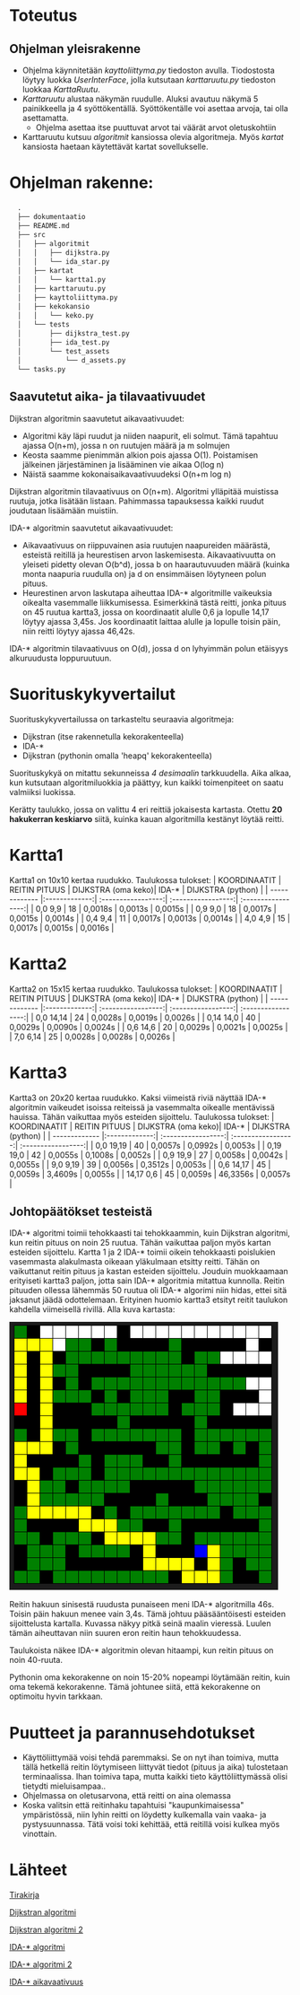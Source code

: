 # Toteutus

## Ohjelman yleisrakenne
- Ohjelma käynnitetään *kayttoliittyma.py* tiedoston avulla. Tiodostosta löytyy luokka *UserInterFace*, jolla kutsutaan *karttaruutu.py* tiedoston luokkaa *KarttaRuutu*.
- *Karttaruutu* alustaa näkymän ruudulle. Aluksi avautuu näkymä 5 painikkeella ja 4 syöttökentällä. Syöttökentälle voi asettaa arvoja, tai olla asettamatta.
   - Ohjelma asettaa itse puuttuvat arvot tai väärät arvot oletuskohtiin
- Karttaruutu kutsuu *algoritmit* kansiossa olevia algoritmeja. Myös *kartat* kansiosta haetaan käytettävät kartat sovellukselle.

# Ohjelman rakenne:

      .
      ├── dokumentaatio
      ├── README.md
      ├── src
      │   ├── algoritmit
      │   │   ├── dijkstra.py
      │   │   └── ida_star.py
      │   ├── kartat
      │   │   └── kartta1.py
      │   ├── karttaruutu.py
      │   ├── kayttoliittyma.py
      │   ├── kekokansio
      │   │   └── keko.py
      │   └── tests
      │       ├── dijkstra_test.py
      │       ├── ida_test.py
      │       └── test_assets
      │           └── d_assets.py
      └── tasks.py

## Saavutetut aika- ja tilavaativuudet
Dijkstran algoritmin saavutetut aikavaativuudet:
- Algoritmi käy läpi ruudut ja niiden naapurit, eli solmut. Tämä tapahtuu ajassa O(n+m), jossa n on ruutujen määrä ja m solmujen
- Keosta saamme pienimmän alkion pois ajassa O(1). Poistamisen jälkeinen järjestäminen ja lisääminen vie aikaa O(log n)
- Näistä saamme kokonaisaikavaativuudeksi O(n+m log n)

Dijkstran algoritmin tilavaativuus on O(n+m). Algoritmi ylläpitää muistissa ruutuja, jotka lisätään listaan. Pahimmassa tapauksessa kaikki ruudut joudutaan lisäämään muistiin.

IDA-* algoritmin saavutetut aikavaativuudet:
- Aikavaativuus on riippuvainen asia ruutujen naapureiden määrästä, esteistä reitillä ja heurestisen arvon laskemisesta. Aikavaativuutta on yleiseti pidetty olevan O(b^d), jossa b on haarautuvuuden määrä (kuinka monta naapuria ruudulla on) ja d on ensimmäisen löytyneen polun pituus.
- Heurestinen arvon laskutapa aiheuttaa IDA-* algoritmille vaikeuksia oikealta vasemmalle liikkumisessa. Esimerkkinä tästä reitti, jonka pituus on 45 ruutua kartta3, jossa on koordinaatit alulle 0,6 ja lopulle 14,17 löytyy ajassa 3,45s. Jos koordinaatit laittaa alulle ja lopulle toisin päin, niin reitti löytyy ajassa 46,42s.

IDA-* algoritmin tilavaativuus on O(d), jossa d on lyhyimmän polun etäisyys alkuruudusta loppuruutuun.

# Suorituskykyvertailut

Suorituskykyvertailussa on tarkasteltu seuraavia algoritmeja:
- Dijkstran (itse rakennetulla kekorakenteella)
- IDA-*
- Dijkstran (pythonin omalla 'heapq' kekorakenteella)

Suorituskykyä on mitattu sekunneissa *4 desimaalin* tarkkuudella. Aika alkaa, kun kutsutaan algoritmiluokkia ja päättyy, kun kaikki toimenpiteet on saatu valmiiksi luokissa.

Kerätty taulukko, jossa on valittu 4 eri reittiä jokaisesta kartasta. Otettu **20 hakukerran keskiarvo** siitä, kuinka kauan algoritmilla kestänyt löytää reitti.

# Kartta1
Kartta1 on 10x10 kertaa ruudukko. Taulukossa tulokset:
| KOORDINAATIT  | REITIN PITUUS | DIJKSTRA (oma keko)| IDA-*              | DIJKSTRA (python)  |
| ------------- |:-------------:| :-----------------:| :-----------------:| :-----------------:|
| 0,0    9,9    | 18            | 0,0018s            | 0,0013s            | 0,0015s            |
| 0,9    9,0    | 18            | 0,0017s            | 0,0015s            | 0,0014s            |
| 0,4    9,4    | 11            | 0,0017s            | 0,0013s            | 0,0014s            |
| 4,0    4,9    | 15            | 0,0017s            | 0,0015s            | 0,0016s            |

# Kartta2
Kartta2 on 15x15 kertaa ruudukko. Taulukossa tulokset:
| KOORDINAATIT  | REITIN PITUUS | DIJKSTRA (oma keko)| IDA-*              | DIJKSTRA (python)  |
| ------------- |:-------------:| :-----------------:| :-----------------:| :-----------------:|
| 0,0   14,14   | 24            | 0,0028s            | 0,0019s            | 0,0026s            |
| 0,14  14,0    | 40            | 0,0029s            | 0,0090s            | 0,0024s            |
| 0,6   14,6    | 20            | 0,0029s            | 0,0021s            | 0,0025s            |
| 7,0    6,14   | 25            | 0,0028s            | 0,0028s            | 0,0026s            |

# Kartta3
Kartta3 on 20x20 kertaa ruudukko. Kaksi viimeistä riviä näyttää IDA-* algoritmin vaikeudet isoissa reiteissä ja vasemmalta oikealle mentävissä hauissa. Tähän vaikuttaa myös esteiden sijoittelu. Taulukossa tulokset:
| KOORDINAATIT  | REITIN PITUUS | DIJKSTRA (oma keko)| IDA-*              | DIJKSTRA (python)  |
| ------------- |:-------------:| :-----------------:| :-----------------:| :-----------------:|
| 0,0   19,19   | 40            | 0,0057s            | 0,0992s            | 0,0053s            |
| 0,19  19,0    | 42            | 0,0055s            | 0,1008s            | 0,0052s            |
| 0,9   19,9    | 27            | 0,0058s            | 0,0042s            | 0,0055s            |
| 9,0    9,19   | 39            | 0,0056s            | 0,3512s            | 0,0053s            |
| 0,6   14,17   | 45            | 0,0059s            | 3,4609s            | 0,0055s            |
| 14,17  0,6    | 45            | 0,0059s            | 46,3356s           | 0,0057s            |

## Johtopäätökset testeistä

IDA-* algoritmi toimii tehokkaasti tai tehokkaammin, kuin Dijkstran algoritmi, kun reitin pituus on noin 25 ruutua. Tähän vaikuttaa paljon myös kartan esteiden sijoittelu. Kartta 1 ja 2 IDA-* toimii oikein tehokkaasti poislukien vasemmasta alakulmasta oikeaan yläkulmaan etsitty reitti. Tähän on vaikuttanut reitin pituus ja kastan esteiden sijoittelu. Jouduin muokkaamaan erityiseti kartta3 paljon, jotta sain IDA-* algoritmia mitattua kunnolla. Reitin pituuden ollessa lähemmäs 50 ruutua oli IDA-* algorimi niin hidas, ettei sitä jaksanut jäädä odottelemaan. Erityinen huomio kartta3 etsityt reitit taulukon kahdella viimeisellä rivillä. Alla kuva kartasta:

![Kartta3](https://github.com/hartonenolli/Reitinhaku_TiRa/blob/master/dokumentaatio/kuvat/kartta3_kuva.png)

Reitin hakuun sinisestä ruudusta punaiseen meni IDA-* algoritmilla 46s. Toisin päin hakuun menee vain 3,4s. Tämä johtuu pääsääntöisesti esteiden sijoittelusta kartalla. Kuvassa näkyy pitkä seinä maalin vieressä. Luulen tämän aiheuttavan niin suuren eron reitin haun tehokkuudessa.

Taulukoista näkee IDA-* algoritmin olevan hitaampi, kun reitin pituus on noin 40-ruuta.

Pythonin oma kekorakenne on noin 15-20% nopeampi löytämään reitin, kuin oma tekemä kekorakenne. Tämä johtunee siitä, että kekorakenne on optimoitu hyvin tarkkaan.

# Puutteet ja parannusehdotukset
- Käyttöliittymää voisi tehdä paremmaksi. Se on nyt ihan toimiva, mutta tällä hetkellä reitin löytymiseen liittyvät tiedot (pituus ja aika) tulostetaan terminaalissa. Ihan toimiva tapa, mutta kaikki tieto käyttöliittymässä olisi tietydti mieluisampaa..
- Ohjelmassa on oletusarvona, että reitti on aina olemassa
- Koska valitsin että reitinhaku tapahtuisi "kaupunkimaisessa" ympäristössä, niin lyhin reitti on löydetty kulkemalla vain vaaka- ja pystysuunnassa. Tätä voisi toki kehittää, että reitillä voisi kulkea myös vinottain.

# Lähteet
[Tirakirja](https://www.cs.helsinki.fi/u/ahslaaks/tirakirja/)

[Dijkstran algoritmi](https://en.wikipedia.org/wiki/Dijkstra%27s_algorithm)

[Dijkstran algoritmi 2](https://www.udacity.com/blog/2021/10/implementing-dijkstras-algorithm-in-python.html)

[IDA-* algoritmi](https://en.wikipedia.org/wiki/Iterative_deepening_A*)

[IDA-* algoritmi 2](https://algorithmsinsight.wordpress.com/graph-theory-2/ida-star-algorithm-in-general/)

[IDA-* aikavaativuus](https://stackoverflow.com/questions/54490981/artificial-intelligence-time-complexity-of-ida-search)
